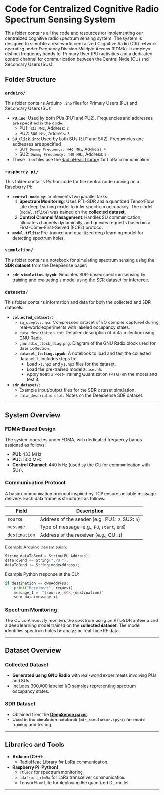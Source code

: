 
# Code for Centralized Cognitive Radio Spectrum Sensing System

This folder contains all the code and resources for implementing our centralized cognitive radio spectrum sensing system. The system is designed to simulate a real-world centralized Cognitive Radio (CR) network operating under Frequency Division Multiple Access (FDMA). It employs distinct frequency bands for Primary User (PU) activities and a dedicated control channel for communication between the Central Node (CU) and Secondary Users (SUs).

## Folder Structure

### `arduino/`
This folder contains Arduino `.ino` files for Primary Users (PU) and Secondary Users (SU):
- **`PU.ino`**: Used by both PUs (PU1 and PU2). Frequencies and addresses are specified in the code:
  - PU1: `433 MHz`, Address: `2`
  - PU2: `500 MHz`, Address: `3`
- **`SU_Click.ino`**: Used by both SUs (SU1 and SU2). Frequencies and addresses are specified:
  - SU1: `Dummy Frequency: 440 MHz`, Address: `4`
  - SU2: `Dummy Frequency: 440 MHz`, Address: `5`
- These `.ino` files use the [RadioHead Library](http://www.airspayce.com/mikem/arduino/RadioHead/) for LoRa communication.

### `raspberry_pi/`
This folder contains Python code for the central node running on a Raspberry Pi:
- **`central_node.py`**: Implements two parallel tasks:
  1. **Spectrum Monitoring**: Uses RTL-SDR and a quantized TensorFlow Lite deep learning model to infer spectrum occupancy. The model (`model.tflite`) was trained on the **collected dataset**.
  2. **Control Channel Management**: Handles SU communication, allocates channels dynamically, and queues requests based on a First-Come-First-Served (FCFS) protocol.
- **`model.tflite`**: Pre-trained and quantized deep learning model for detecting spectrum holes.
<!-- - **`figures/`**:
  - `gnuradio_block_diag.png`: Diagram of the GNU Radio block used for data collection.
  - `spectrum_plots.png`: Visual representation of spectrum usage by PUs and SUs during data collection. -->

### `simulation/`
This folder contains a notebook for simulating spectrum sensing using the **SDR dataset** from the DeepSense paper:
- **`sdr_simulation.ipynb`**: Simulates SDR-based spectrum sensing by training and evaluating a model using the SDR dataset for inference.

### `datasets/`
This folder contains information and data for both the collected and SDR datasets:
- **`collected_dataset/`**:
  - `iq_samples.npz`: Compressed dataset of I/Q samples captured during real-world experiments with labeled occupancy states.
  - `data_description.txt`: Detailed description of data collection using GNU Radio.
  - `gnuradio_block_diag.png`: Diagram of the GNU Radio block used for data collection.
  - **`dataset_testing.ipynb`**: A notebook to load and test the collected dataset. It includes steps to:
    - Load `x1.npz` and `y1.npz` files for the dataset.
    - Load the pre-trained model `2case.h5`.
    - Apply float16 Post-Training Quantization (PTQ) on the model and test it.
- **`sdr_dataset/`**:
  - Example input/output files for the SDR dataset simulation.
  - `data_description.txt`: Notes on the DeepSense SDR dataset.
    
---

## System Overview

### FDMA-Based Design
The system operates under FDMA, with dedicated frequency bands assigned as follows:
- **PU1**: 433 MHz
- **PU2**: 500 MHz
- **Control Channel**: 440 MHz (used by the CU for communication with SUs).

### Communication Protocol
A basic communication protocol inspired by TCP ensures reliable message delivery. Each data frame is structured as follows:

| Field       | Description                                  |
|-------------|----------------------------------------------|
| `source`    | Address of the sender (e.g., PU1: `2`, SU2: `5`) |
| `message`   | Type of message (e.g., `PU`, `start`, `end`) |
| `destination` | Address of the receiver (e.g., CU: `1`)     |

Example Arduino transmission:
```cpp
String dataToSend = String(PU_Address);
dataToSend += String(",PU,");
dataToSend += String(nodeAddress);
```

Example Python response at the CU:
```python
if destination == ownAddress:
    print("Received:", request)
    message_1 = f"{source},ACK,{destination}"
    send_data(message_1)
```

### Spectrum Monitoring
The CU continuously monitors the spectrum using an RTL-SDR antenna and a deep learning model trained on the **collected dataset**. The model identifies spectrum holes by analyzing real-time RF data.

---

## Dataset Overview

### Collected Dataset
- **Generated using GNU Radio** with real-world experiments involving PUs and SUs.
- Includes 300,000 labeled I/Q samples representing spectrum occupancy states.

### SDR Dataset
- Obtained from the **[DeepSense paper](https://github.com/wineslab/deepsense-spectrum-sensing-datasets/tree/main)**.
- Used in the simulation notebook (`sdr_simulation.ipynb`) for model training and testing.

---

## Libraries and Tools
- **Arduino (C++)**:
  - RadioHead Library for LoRa communication.
- **Raspberry Pi (Python)**:
  - `rtlsdr` for spectrum monitoring.
  - `adafruit_rfm9x` for LoRa transceiver communication.
  - TensorFlow Lite for deploying the quantized DL model.

---
